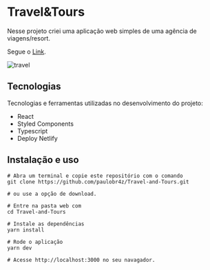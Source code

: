 # Travel&Tours

Nesse projeto criei uma aplicação web simples de uma agência de viagens/resort.

Segue o [Link](https://travelandtours.netlify.app/).

![travel](https://user-images.githubusercontent.com/52705622/114254607-c1249680-9986-11eb-955e-423a404d3854.gif)

## Tecnologias

Tecnologias e ferramentas utilizadas no desenvolvimento do projeto:

- React
- Styled Components
- Typescript
- Deploy Netlify

## Instalação e uso

```
# Abra um terminal e copie este repositório com o comando
git clone https://github.com/paulobr4z/Travel-and-Tours.git

# ou use a opção de download.

# Entre na pasta web com 
cd Travel-and-Tours

# Instale as dependências
yarn install

# Rode o aplicação
yarn dev

# Acesse http://localhost:3000 no seu navagador.
```

